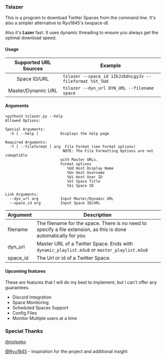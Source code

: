 ### Tslazer
This is a program to download Twitter Spaces from the command line. It's also a simpler alternative to Ryu1845's twspace-dl.

Also it's **Lazer** fast. It uses dynamic threading to ensure you always get the optimal download speed. 
#### Usage

|  Supported URL Sources | Example|
| :------------: | -------------- |
| Space ID/URL | `tslazer --space_id 1ZkJzbdvLgyJv --fileformat %St_%Ud` |
| Master/Dynamic URL| `tslazer --dyn_url DYN_URL --filename space` |

#### Arguments


    >python3 tslazer.py --help
    Allowed Options:
    
    Special Arguments:
      -h [ --help ]          Displays the help page
    
    Required Arguments:
      -f [ --fileformat ] arg  File Format (see Format options)
                              NOTE: The File Formatting Options are not comaptible
                             with Master URLs.
                             Format options
                                %Ud	Host Display Name
                                %Un	Host Username
                                %Ui	Host User ID
                                %St	Space Title
                                %Si	Space ID
    
    Link Arguments:
      --dyn_url arg          Input Master/Dynamic URL
      --space_id arg         Input Space ID/URL

|  Argument  |  Description |
| ------------ | ------------ |
| filename | The filename for the space. There is no need  to specify a file extension, as this is done automatically for you |
| dyn_url | Master URL of a Twitter Space. Ends with `dynamic_playlist.m3u8` or `master_playlist.m3u8` |
| space_id | The Url or id of a Twitter Space. |

#### Upcoming features
These are features that I will do my best to implement, but I can't offer any guarantees. 

- Discord Integration
- Space Monitoring
- Scheduled Spaces Support
- Config Files
- Monitor Multiple users at a time

### Special Thanks
[@notpeko](https://github.com/notpeko "@notpeko")

[@Ryu1845](https://github.com/Ryu1845 "@Ryu1845") - Inspiration for the project and additional insight
